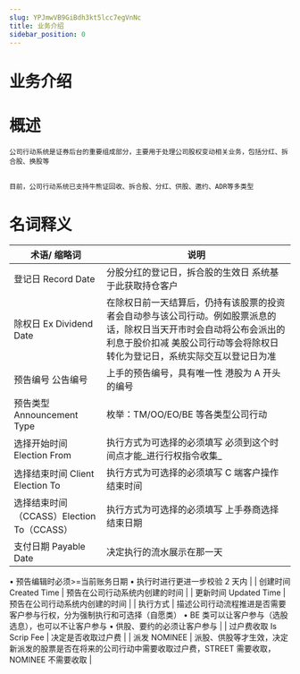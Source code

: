 ```yaml
---
slug: YPJmwVB9GiBdh3kt5lcc7egVnNc
title: 业务介绍
sidebar_position: 0
---
```



# 业务介绍


# 概述


    公司行动系统是证券后台的重要组成部分，主要用于处理公司股权变动相关业务，包括分红、拆合股、换股等


    目前，公司行动系统已支持牛熊证回收、拆合股、分红、供股、邀约、ADR等多类型


# 名词释义


| **术语/ 缩略词**                     | **说明**                                                                                              |
| ------------------------------- | --------------------------------------------------------------------------------------------------- |
| 登记日 Record Date                  | 分股分红的登记日，拆合股的生效日 系统基于此获取持仓客户                                                                        |
| 除权日 Ex Dividend Date            | 在除权日前一天结算后，仍持有该股票的投资者会自动参与该公司行动。例如股票派息的话，除权日当天开市时会自动将公布会派出的利息于股价扣减 美股公司行动等会将除权日转化为登记日，系统实际交互以登记日为准 |
| 预告编号 公告编号                       | 上手的预告编号，具有唯一性 港股为 A 开头的编号                                                                             |
| 预告类型 Announcement Type           | 枚举：TM/OO/EO/BE 等各类型公司行动                                                                             |
| 选择开始时间 Election From             | 执行方式为可选择的必须填写 必须到这个时间点才能_进行行权指令收集_                                                                  |
| 选择结束时间 Client Election To        | 执行方式为可选择的必须填写 C 端客户操作结束时间                                                                            |
| 选择结束时间（CCASS）Election To（CCASS） | 执行方式为可选择的必须填写 上手券商选择结束日期                                                                            |
| 支付日期 Payable Date                | 决定执行的流水展示在那一天
• 预告编辑时必须>=当前账务日期
• 执行时进行更进一步校验 2 天内                                                    |
| 创建时间 Created Time                | 预告在公司行动系统内创建的时间                                                                                     |
| 更新时间 Updated Time                | 预告在公司行动系统内创建的时间                                                                                     |
| 执行方式                            | 描述公司行动流程推进是否需要客户参与行权，分为强制执行和可选择（自愿类）
• BE 类可以让客户参与（选股选息），也可以不让客户参与
• 供股、要约的必须让客户参与                   |
| 过户费收取 Is Scrip Fee              | 决定是否收取过户费                                                                                           |
| 派发 NOMINEE                       | 派股、供股等才生效，决定新派发的股票是否在将来的公司行动中需要收取过户费，STREET 需要收取，NOMINEE 不需要收取                                        |

